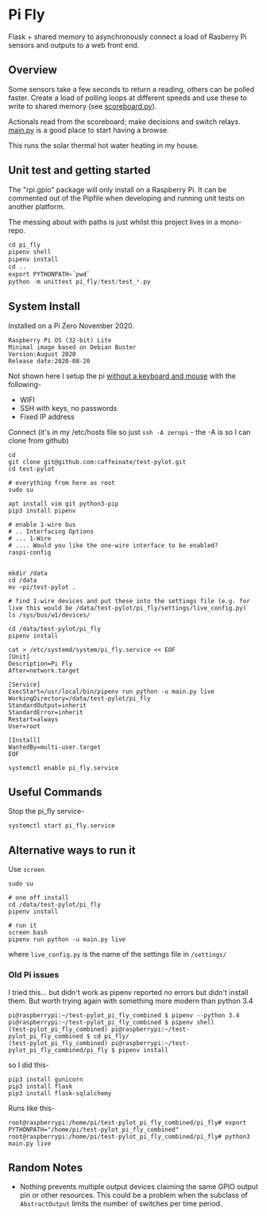 # Pi Fly

Flask + shared memory to asynchronously connect a load of Rasberry Pi sensors and outputs to a web front end.

## Overview

Some sensors take a few seconds to return a reading, others can be polled faster. Create a load of polling loops at different speeds and use these to write to shared memory (see [scoreboard.py](scoreboard.py)).

Actionals read from the scoreboard; make decisions and switch relays. [main.py](main.py) is a good place to start having a browse.

This runs the solar thermal hot water heating in my house. 


## Unit test and getting started

The "rpi.gpio" package will only install on a Raspberry Pi. It can be commented out of the Pipfile when developing and running unit tests on another platform.

The messing about with paths is just whilst this project lives in a mono-repo.

```python
cd pi_fly
pipenv shell
pipenv install
cd ..
export PYTHONPATH=`pwd`
python -m unittest pi_fly/test/test_*.py
```

## System Install

Installed on a Pi Zero November 2020.

```
Raspberry Pi OS (32-bit) Lite
Minimal image based on Debian Buster
Version:August 2020
Release date:2020-08-20
```

Not shown here I setup the pi [without a keyboard and mouse](https://howchoo.com/pi/how-to-set-up-raspberry-pi-without-keyboard-monitor-mouse) with the following-
* WIFI
* SSH with keys, no passwords
* Fixed IP address

Connect (it's in my /etc/hosts file so just `ssh -A zeropi` - the -A is so I can clone from github)

```shell
cd
git clone git@github.com:caffeinate/test-pylot.git
cd test-pylot

# everything from here as root
sudo su

apt install vim git python3-pip
pip3 install pipenv

# enable 1-wire bus
# .. Interfacing Options
# ... 1-Wire
# .... Would you like the one-wire interface to be enabled?
raspi-config


mkdir /data
cd /data
mv ~pi/test-pylot .

# find 1-wire devices and put these into the settings file (e.g. for live this would be /data/test-pylot/pi_fly/settings/live_config.py)
ls /sys/bus/w1/devices/

cd /data/test-pylot/pi_fly
pipenv install

cat > /etc/systemd/system/pi_fly.service << EOF
[Unit]
Description=Pi Fly
After=network.target

[Service]
ExecStart=/usr/local/bin/pipenv run python -u main.py live
WorkingDirectory=/data/test-pylot/pi_fly
StandardOutput=inherit
StandardError=inherit
Restart=always
User=root

[Install]
WantedBy=multi-user.target
EOF

systemctl enable pi_fly.service
```

## Useful Commands

Stop the pi_fly service-

```shell
systemctl start pi_fly.service
```

## Alternative ways to run it

Use `screen`

```shell
sudo su

# one off install
cd /data/test-pylot/pi_fly
pipenv install

# run it
screen bash
pipenv run python -u main.py live
```

where `live_config.py` is the name of the settings file in `/settings/`


### Old Pi issues

I tried this... but didn't work as pipenv reported no errors but didn't install them. But worth trying again with something more modern than python 3.4
```shell
pi@raspberrypi:~/test-pylot_pi_fly_combined $ pipenv --python 3.4
pi@raspberrypi:~/test-pylot_pi_fly_combined $ pipenv shell
(test-pylot_pi_fly_combined) pi@raspberrypi:~/test-pylot_pi_fly_combined $ cd pi_fly/
(test-pylot_pi_fly_combined) pi@raspberrypi:~/test-pylot_pi_fly_combined/pi_fly $ pipenv install
```

so I did this-
```shell
pip3 install gunicorn
pip3 install flask
pip3 install flask-sqlalchemy
```

Runs like this-
```shell
root@raspberrypi:/home/pi/test-pylot_pi_fly_combined/pi_fly# export PYTHONPATH="/home/pi/test-pylot_pi_fly_combined"
root@raspberrypi:/home/pi/test-pylot_pi_fly_combined/pi_fly# python3 main.py live
```

## Random Notes

* Nothing prevents multiple output devices claiming the same GPIO output pin or other resources. This could be a problem when the subclass of `AbstractOutput` limits the number of switches per time period.
